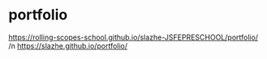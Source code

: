 # portfolio
https://rolling-scopes-school.github.io/slazhe-JSFEPRESCHOOL/portfolio/ /n
https://slazhe.github.io/portfolio/
